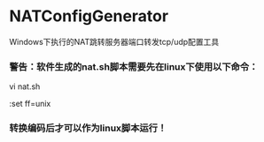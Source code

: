 # NATConfigGenerator
Windows下执行的NAT跳转服务器端口转发tcp/udp配置工具

### 警告：软件生成的nat.sh脚本需要先在linux下使用以下命令：

vi nat.sh

:set ff=unix

### 转换编码后才可以作为linux脚本运行！

